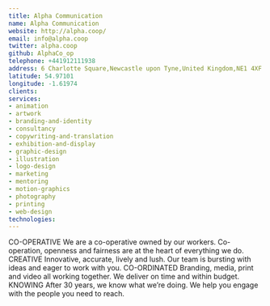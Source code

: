 ```yaml
---
title: Alpha Communication
name: Alpha Communication
website: http://alpha.coop/
email: info@alpha.coop
twitter: alpha.coop
github: AlphaCo_op
telephone: +441912111938
address: 6 Charlotte Square,Newcastle upon Tyne,United Kingdom,NE1 4XF
latitude: 54.97101
longitude: -1.61974
clients:
services:
- animation
- artwork
- branding-and-identity
- consultancy
- copywriting-and-translation
- exhibition-and-display
- graphic-design
- illustration
- logo-design
- marketing
- mentoring
- motion-graphics
- photography
- printing
- web-design
technologies:
---
```


CO-OPERATIVE
We are a co-operative owned by our workers.
Co-operation, openness and fairness are at the heart of everything we do.
CREATIVE
Innovative, accurate, lively and lush.
Our team is bursting with ideas and eager to work with you.
CO-ORDINATED
Branding, media, print and video all working together.
We deliver on time and within budget.
KNOWING
After 30 years, we know what we’re doing.
We help you engage with the people you need to reach.
